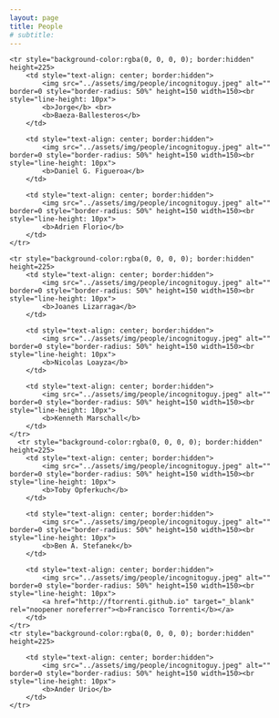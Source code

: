 ```yaml
---
layout: page
title: People
# subtitle:
---
```


<table border="0" bordercolor="black" align="center" style="border:hidden;">

    <tr style="background-color:rgba(0, 0, 0, 0); border:hidden" height=225>
        <td style="text-align: center; border:hidden">
        	<img src="../assets/img/people/incognitoguy.jpeg" alt="" border=0 style="border-radius: 50%" height=150 width=150><br style="line-height: 10px">
        	<b>Jorge</b> <br>
        	<b>Baeza-Ballesteros</b>
        </td>
        
        <td style="text-align: center; border:hidden">
        	<img src="../assets/img/people/incognitoguy.jpeg" alt="" border=0 style="border-radius: 50%" height=150 width=150><br style="line-height: 10px">
        	<b>Daniel G. Figueroa</b>
        </td>
        
        <td style="text-align: center; border:hidden">
        	<img src="../assets/img/people/incognitoguy.jpeg" alt="" border=0 style="border-radius: 50%" height=150 width=150><br style="line-height: 10px">
        	<b>Adrien Florio</b>
        </td>
    </tr>
    
    <tr style="background-color:rgba(0, 0, 0, 0); border:hidden" height=225>
        <td style="text-align: center; border:hidden">
        	<img src="../assets/img/people/incognitoguy.jpeg" alt="" border=0 style="border-radius: 50%" height=150 width=150><br style="line-height: 10px">
        	<b>Joanes Lizarraga</b>
        </td>
        
        <td style="text-align: center; border:hidden">
        	<img src="../assets/img/people/incognitoguy.jpeg" alt="" border=0 style="border-radius: 50%" height=150 width=150><br style="line-height: 10px">
        	<b>Nicolas Loayza</b>
        </td>
        
        <td style="text-align: center; border:hidden">
        	<img src="../assets/img/people/incognitoguy.jpeg" alt="" border=0 style="border-radius: 50%" height=150 width=150><br style="line-height: 10px">
        	<b>Kenneth Marschall</b>
        </td>
    </tr>
      <tr style="background-color:rgba(0, 0, 0, 0); border:hidden" height=225>  
        <td style="text-align: center; border:hidden">
        	<img src="../assets/img/people/incognitoguy.jpeg" alt="" border=0 style="border-radius: 50%" height=150 width=150><br style="line-height: 10px">
        	<b>Toby Opferkuch</b>
        </td>
        
        <td style="text-align: center; border:hidden">
        	<img src="../assets/img/people/incognitoguy.jpeg" alt="" border=0 style="border-radius: 50%" height=150 width=150><br style="line-height: 10px">
        	<b>Ben A. Stefanek</b>
        </td>
        
        <td style="text-align: center; border:hidden">
        	<img src="../assets/img/people/incognitoguy.jpeg" alt="" border=0 style="border-radius: 50%" height=150 width=150><br style="line-height: 10px">
        	<a href="http://ftorrenti.github.io" target="_blank" rel="noopener noreferrer"><b>Francisco Torrenti</b></a>
        </td>
 	</tr>        
    <tr style="background-color:rgba(0, 0, 0, 0); border:hidden" height=225> 
        
        <td style="text-align: center; border:hidden">
        	<img src="../assets/img/people/incognitoguy.jpeg" alt="" border=0 style="border-radius: 50%" height=150 width=150><br style="line-height: 10px">
        	<b>Ander Urio</b>
        </td>
    </tr>
    
</table>

